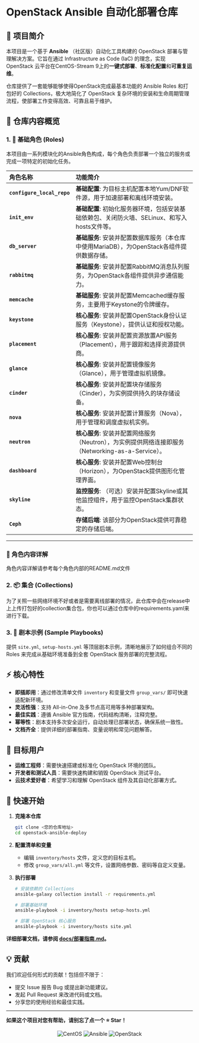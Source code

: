 # OpenStack Ansible 自动化部署仓库

## 📖 项目简介

本项目是一个基于 **Ansible** （社区版）自动化工具构建的 OpenStack 部署与管理解决方案。它旨在通过 Infrastructure as Code (IaC) 的理念，实现 OpenStack 云平台在CentOS-Stream 9上的**一键式部署**、**标准化配置**和**可重复运维**。

仓库提供了一套能够能够使得OpenStack完成最基本功能的 Ansible Roles 和打包好的 Collections，极大地简化了 OpenStack 复杂环境的安装和生命周期管理流程，使部署工作变得高效、可靠且易于维护。

## 🧩 仓库内容概览

### 1. 🧱 基础角色 (Roles)

本项目由一系列模块化的Ansible角色构成，每个角色负责部署一个独立的服务或完成一项特定的初始化任务。

| 角色名称 | 功能简介 |
| :--- | :--- |
| **`configure_local_repo`** | **基础配置**: 为目标主机配置本地Yum/DNF软件源，用于加速部署和离线环境安装。 |
| **`init_env`** | **基础配置**: 初始化服务器环境，包括安装基础依赖包、关闭防火墙、SELinux、和写入hosts文件等。 |
| **`db_server`** | **基础服务**: 安装并配置数据库服务（本仓库中使用MariaDB），为OpenStack各组件提供数据存储。 |
| **`rabbitmq`** | **基础服务**: 安装并配置RabbitMQ消息队列服务，为OpenStack各组件提供异步通信能力。 |
| **`memcache`** | **基础服务**: 安装并配置Memcached缓存服务，主要用于Keystone的令牌缓存。 |
| **`keystone`** | **核心服务**: 安装并配置OpenStack身份认证服务（Keystone），提供认证和授权功能。 |
| **`placement`** | **核心服务**: 安装并配置资源放置API服务（Placement），用于跟踪和选择资源提供商。 |
| **`glance`** | **核心服务**: 安装并配置镜像服务（Glance），用于管理虚拟机镜像。 |
| **`cinder`** | **核心服务**: 安装并配置块存储服务（Cinder），为实例提供持久的块存储设备。 |
| **`nova`** | **核心服务**: 安装并配置计算服务（Nova），用于管理和调度虚拟机实例。 |
| **`neutron`** | **核心服务**: 安装并配置网络服务（Neutron），为实例提供网络连接即服务（Networking-as-a-Service）。 |
| **`dashboard`** | **核心服务**: 安装并配置Web控制台（Horizon），为OpenStack提供图形化管理界面。 |
| **`skyline`** | **监控服务**: （可选）安装并配置Skyline或其他监控组件，用于监控OpenStack集群状态。 |
| **`Ceph`** | **存储后端**: 该部分为OpenStack提供可靠稳定的存储后端。 |

---

### 📖 角色内容详解
角色内容详解请参考每个角色内部的README.md文件

### 2. 📦 集合 (Collections)
为了关照一些网络环境不好或者是需要离线部署的情况，此仓库中会在release中上上传打包好的collection集合包，你也可以通过仓库中的requirements.yaml来进行下载。


### 3. 🚀 剧本示例 (Sample Playbooks)
提供 `site.yml`, `setup-hosts.yml` 等顶层剧本示例，清晰地展示了如何组合不同的 Roles 来完成从基础环境准备到全套 OpenStack 服务部署的完整流程。

## ⚡ 核心特性

- **即插即用**：通过修改清单文件 `inventory` 和变量文件 `group_vars/` 即可快速适配新环境。
- **灵活性强**：支持 All-in-One 及多节点高可用等多种部署架构。
- **最佳实践**：遵循 Ansible 官方指南，代码结构清晰，注释完整。
- **幂等性**：剧本支持多次安全运行，自动处理已部署状态，确保系统一致性。
- **文档齐全**：提供详细的部署指南、变量说明和常见问题解答。

## 🎯 目标用户

- **运维工程师**：需要快速搭建或标准化 OpenStack 环境的团队。
- **开发者和测试人员**：需要快速构建和销毁 OpenStack 测试平台。
- **云技术爱好者**：希望学习和理解 OpenStack 组件及其自动化部署方式。

## 🚦 快速开始

1.  **克隆本仓库**
    ```bash
    git clone <您的仓库地址>
    cd openstack-ansible-deploy
    ```

2.  **配置清单和变量**
    - 编辑 `inventory/hosts` 文件，定义您的目标主机。
    - 修改 `group_vars/all.yml` 等文件，设置网络参数、密码等自定义变量。

3.  **执行部署**
    ```bash
    # 安装依赖的 Collections
    ansible-galaxy collection install -r requirements.yml

    # 部署基础环境
    ansible-playbook -i inventory/hosts setup-hosts.yml

    # 部署 OpenStack 核心服务
    ansible-playbook -i inventory/hosts site.yml
    ```

**详细部署文档，请参阅 [docs/部署指南.md](docs/部署指南.md)。**

## 💡 贡献

我们欢迎任何形式的贡献！包括但不限于：
- 提交 Issue 报告 Bug 或提出新功能建议。
- 发起 Pull Request 来改进代码或文档。
- 分享您的使用经验和最佳实践。

---

**如果这个项目对您有帮助，请别忘了点一个 ⭐ Star！**
<p align="center">
  <img src="https://img.shields.io/badge/CentOS-262577?style=for-the-badge&logo=CentOS&logoColor=white" alt="CentOS">
  <img src="https://img.shields.io/badge/Ansible-EE0000?style=for-the-badge&logo=ansible&logoColor=white" alt="Ansible">
  <img src="https://img.shields.io/badge/OpenStack-ED1944?style=for-the-badge&logo=openstack&logoColor=white" alt="OpenStack">
</p>
